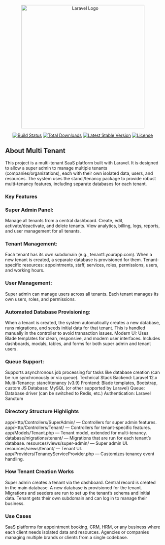 <p align="center"><a href="https://laravel.com" target="_blank"><img src="https://raw.githubusercontent.com/laravel/art/master/logo-lockup/5%20SVG/2%20CMYK/1%20Full%20Color/laravel-logolockup-cmyk-red.svg" width="400" alt="Laravel Logo"></a></p>

<p align="center">
<a href="https://github.com/laravel/framework/actions"><img src="https://github.com/laravel/framework/workflows/tests/badge.svg" alt="Build Status"></a>
<a href="https://packagist.org/packages/laravel/framework"><img src="https://img.shields.io/packagist/dt/laravel/framework" alt="Total Downloads"></a>
<a href="https://packagist.org/packages/laravel/framework"><img src="https://img.shields.io/packagist/v/laravel/framework" alt="Latest Stable Version"></a>
<a href="https://packagist.org/packages/laravel/framework"><img src="https://img.shields.io/packagist/l/laravel/framework" alt="License"></a>
</p>

## About Multi Tenant

This project is a multi-tenant SaaS platform built with Laravel. It is designed to allow a super admin to manage multiple tenants (companies/organizations), each with their own isolated data, users, and resources. The system uses the stancl/tenancy package to provide robust multi-tenancy features, including separate databases for each tenant.
### Key Features
### Super Admin Panel:
Manage all tenants from a central dashboard.
Create, edit, activate/deactivate, and delete tenants.
View analytics, billing, logs, reports, and user management for all tenants.
### Tenant Management:
Each tenant has its own subdomain (e.g., tenant1.yourapp.com).
When a new tenant is created, a separate database is provisioned for them.
Tenant-specific resources: appointments, staff, services, roles, permissions, users, and working hours.
### User Management:
Super admin can manage users across all tenants.
Each tenant manages its own users, roles, and permissions.
### Automated Database Provisioning:
When a tenant is created, the system automatically creates a new database, runs migrations, and seeds initial data for that tenant.
This is handled manually in the controller to avoid transaction issues.
Modern UI:
Uses Blade templates for clean, responsive, and modern user interfaces.
Includes dashboards, modals, tables, and forms for both super admin and tenant users.
### Queue Support:
Supports asynchronous job processing for tasks like database creation (can be run synchronously or via queue).
Technical Stack
Backend: Laravel 12.x
Multi-Tenancy: stancl/tenancy (v3.9)
Frontend: Blade templates, Bootstrap, custom JS
Database: MySQL (or other supported by Laravel)
Queue: Database driver (can be switched to Redis, etc.)
Authentication: Laravel Sanctum
### Directory Structure Highlights
app/Http/Controllers/SuperAdmin/ — Controllers for super admin features.
app/Http/Controllers/Tenant/ — Controllers for tenant-specific features.
app/Models/Tenant.php — Tenant model, extended for multi-tenancy.
database/migrations/tenant/ — Migrations that are run for each tenant’s database.
resources/views/super-admin/ — Super admin UI.
resources/views/tenant/ — Tenant UI.
app/Providers/TenancyServiceProvider.php — Customizes tenancy event handling.
### How Tenant Creation Works
Super admin creates a tenant via the dashboard.
Central record is created in the main database.
A new database is provisioned for the tenant.
Migrations and seeders are run to set up the tenant’s schema and initial data.
Tenant gets their own subdomain and can log in to manage their business.
### Use Cases
SaaS platforms for appointment booking, CRM, HRM, or any business where each client needs isolated data and resources.
Agencies or companies managing multiple brands or clients from a single codebase.


